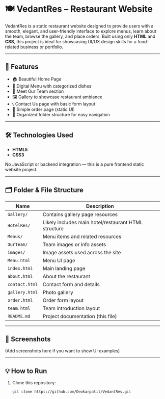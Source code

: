 # 🍽️ VedantRes – Restaurant Website

VedantRes is a static restaurant website designed to provide users with a smooth, elegant, and user-friendly interface to explore menus, learn about the team, browse the gallery, and place orders. Built using only **HTML** and **CSS**, this project is ideal for showcasing UI/UX design skills for a food-related business or portfolio.

---

## 🌟 Features

- 🏠 Beautiful Home Page
- 📖 Digital Menu with categorized dishes
- 👥 Meet Our Team section
- 🖼️ Gallery to showcase restaurant ambiance
- 📞 Contact Us page with basic form layout
- 🛒 Simple order page (static UI)
- 📂 Organized folder structure for easy navigation

---

## 🛠️ Technologies Used

- **HTML5**
- **CSS3**

No JavaScript or backend integration — this is a pure frontend static website project.

---

## 🗂️ Folder & File Structure

| Name           | Description |
|----------------|-------------|
| `Gallery/`     | Contains gallery page resources |
| `HotelRes/`    | Likely includes main hotel/restaurant HTML structure |
| `Menus/`       | Menu items and related resources |
| `OurTeam/`     | Team images or info assets |
| `images/`      | Image assets used across the site |
| `Menu.html`    | Menu UI page |
| `index.html`   | Main landing page |
| `about.html`   | About the restaurant |
| `contact.html` | Contact form and details |
| `gallery.html` | Photo gallery |
| `order.html`   | Order form layout |
| `team.html`    | Team introduction layout |
| `README.md`    | Project documentation (this file) |

---

## 📸 Screenshots

(Add screenshots here if you want to show UI examples)

---

## 💡 How to Run

1. Clone this repository:
   ```bash
   git clone https://github.com/Deokarpatil/VedantRes.git
